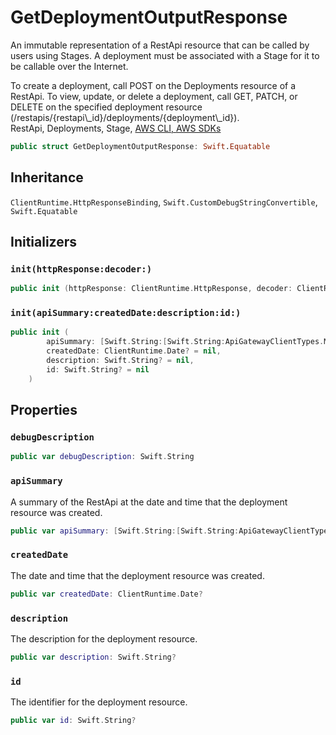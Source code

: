 # GetDeploymentOutputResponse

An immutable representation of a RestApi resource that can be called by users using Stages. A deployment must be associated with a Stage for it to be callable over the Internet.

<div class="remarks">To create a deployment, call POST on the Deployments resource of a RestApi.
To view, update, or delete a deployment, call GET, PATCH, or DELETE on the specified deployment resource (/restapis/{restapi\_id}/deployments/{deployment\_id}).</div>
<div class="seeAlso">RestApi, Deployments, Stage,
<a href="https:​//docs.aws.amazon.com/cli/latest/reference/apigateway/get-deployment.html">AWS CLI,
<a href="https:​//aws.amazon.com/tools/">AWS SDKs
</div>

``` swift
public struct GetDeploymentOutputResponse: Swift.Equatable 
```

## Inheritance

`ClientRuntime.HttpResponseBinding`, `Swift.CustomDebugStringConvertible`, `Swift.Equatable`

## Initializers

### `init(httpResponse:decoder:)`

``` swift
public init (httpResponse: ClientRuntime.HttpResponse, decoder: ClientRuntime.ResponseDecoder? = nil) throws 
```

### `init(apiSummary:createdDate:description:id:)`

``` swift
public init (
        apiSummary: [Swift.String:[Swift.String:ApiGatewayClientTypes.MethodSnapshot]]? = nil,
        createdDate: ClientRuntime.Date? = nil,
        description: Swift.String? = nil,
        id: Swift.String? = nil
    )
```

## Properties

### `debugDescription`

``` swift
public var debugDescription: Swift.String 
```

### `apiSummary`

A summary of the RestApi at the date and time that the deployment resource was created.

``` swift
public var apiSummary: [Swift.String:[Swift.String:ApiGatewayClientTypes.MethodSnapshot]]?
```

### `createdDate`

The date and time that the deployment resource was created.

``` swift
public var createdDate: ClientRuntime.Date?
```

### `description`

The description for the deployment resource.

``` swift
public var description: Swift.String?
```

### `id`

The identifier for the deployment resource.

``` swift
public var id: Swift.String?
```
